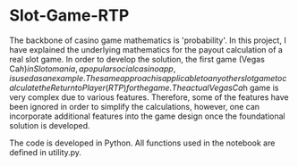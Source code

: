 # Slot-Game-RTP

The backbone of casino game mathematics is 'probability'. In this project, I have explained the underlying mathematics for the payout calculation of a real slot game. In order to develop the solution, the first game (Vegas Ca$h) in Slotomania, a popular social casino app, is used as an example. The same approach is applicable to any other slot game to calculate the Return to Player (RTP) for the game. The actual Vegas Ca$h game is very complex due to various features. Therefore, some of the features have been ignored in order to simplify the calculations, however, one can incorporate additional features into the game design once the foundational solution is developed. 

The code is developed in Python. All functions used in the notebook are defined in utility.py.
